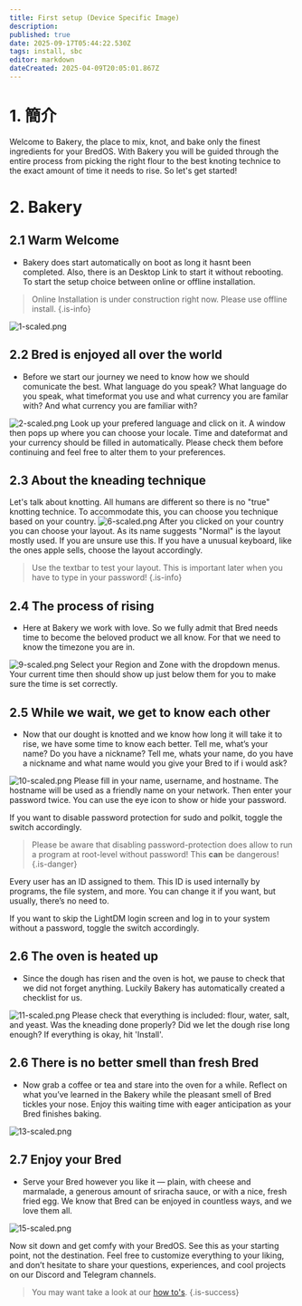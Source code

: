 ```yaml
---
title: First setup (Device Specific Image)
description:
published: true
date: 2025-09-17T05:44:22.530Z
tags: install, sbc
editor: markdown
dateCreated: 2025-04-09T20:05:01.867Z
---
```


# 1. 簡介

Welcome to Bakery, the place to mix, knot, and bake only the finest ingredients for your BredOS. With Bakery you will be guided through the entire process from picking the right flour to the best knoting technice to the exact amount of time it needs to rise. So let's get started!

# 2. Bakery

## 2.1 Warm Welcome

- Bakery does start automatically on boot as long it hasnt been completed. Also, there is an Desktop Link to start it without rebooting. To start the setup choice between online or offline installation.

> Online Installation is under construction right now. Please use offline install.
> {.is-info}

![1-scaled.png](/first-setup/1-scaled.png)

## 2.2 Bred is enjoyed all over the world

- Before we start our journey we need to know how we should comunicate the best. What language do you speak? What language do you speak, what timeformat you use and what currency you are familar with? And what currency you are familiar with?

![2-scaled.png](/first-setup/2-scaled.png)
Look up your prefered language and click on it. A window then pops up where you can choose your locale. Time and dateformat and your currency should be filled in automatically. Please check them before continuing and feel free to alter them to your preferences.

## 2.3 About the kneading technique

Let's talk about knotting. All humans are different so there is no "true" knotting technice. To accommodate this, you can choose you technique based on your country.
![6-scaled.png](/first-setup/6-scaled.png)
After you clicked on your country you can choose your layout. As its name suggests "Normal" is the layout mostly used. If you are unsure use this. If you have a unusual keyboard, like the ones apple sells, choose the layout accordingly.

> Use the textbar to test your layout. This is important later when you have to type in your password!
> {.is-info}

## 2.4 The process of rising

- Here at Bakery we work with love. So we fully admit that Bred needs time to become the beloved product we all know. For that we need to know the timezone you are in.

![9-scaled.png](/first-setup/9-scaled.png)
Select your Region and Zone with the dropdown menus. Your current time then should show up just below them for you to make sure the time is set correctly.

## 2.5 While we wait, we get to know each other

- Now that our dought is knotted and we know how long it will take it to rise, we have some time to know each better. Tell me, what’s your name? Do you have a nickname? Tell me, whats your name, do you have a nickname and what name would you give your Bred to if i would ask?

![10-scaled.png](/first-setup/10-scaled.png)
Please fill in your name, username, and hostname. The hostname will be used as a friendly name on your network. Then enter your password twice. You can use the eye icon to show or hide your password.

If you want to disable password protection for sudo and polkit, toggle the switch accordingly.

> Please be aware that disabling password-protection does allow to run a program at root-level without password! This **can** be dangerous!
> {.is-danger}

Every user has an ID assigned to them. This ID is used internally by programs, the file system, and more. You can change it if you want, but usually, there’s no need to.

If you want to skip the LightDM login screen and log in to your system without a password, toggle the switch accordingly.

## 2.6 The oven is heated up

- Since the dough has risen and the oven is hot, we pause to check that we did not forget anything. Luckily Bakery has automatically created a checklist for us.

![11-scaled.png](/first-setup/11-scaled.png)
Please check that everything is included: flour, water, salt, and yeast. Was the kneading done properly? Did we let the dough rise long enough? If everything is okay, hit 'Install'.

## 2.6 There is no better smell than fresh Bred

- Now grab a coffee or tea and stare into the oven for a while. Reflect on what you’ve learned in the Bakery while the pleasant smell of Bred tickles your nose. Enjoy this waiting time with eager anticipation as your Bred finishes baking.

![13-scaled.png](/first-setup/13-scaled.png)

## 2.7 Enjoy your Bred

- Serve your Bred however you like it — plain, with cheese and marmalade, a generous amount of sriracha sauce, or with a nice, fresh fried egg. We know that Bred can be enjoyed in countless ways, and we love them all.

![15-scaled.png](/first-setup/15-scaled.png)

Now sit down and get comfy with your BredOS. See this as your starting point, not the destination. Feel free to customize everything to your liking, and don’t hesitate to share your questions, experiences, and cool projects on our Discord and Telegram channels.

> You may want take a look at our [how to's](/en/how-to).
> {.is-success}
